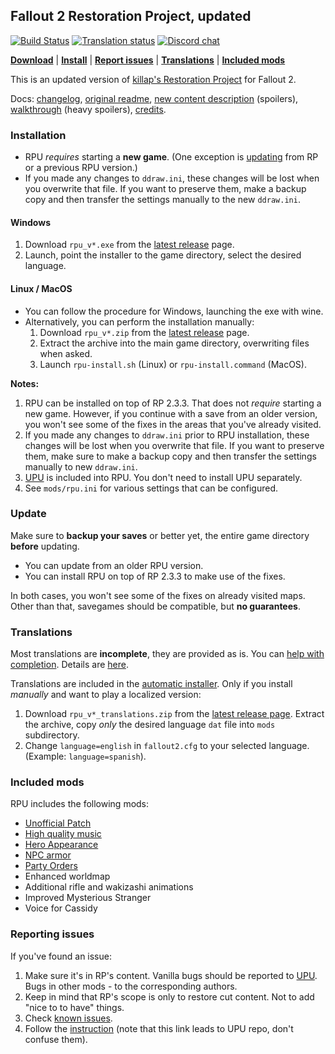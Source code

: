 ## Fallout 2 Restoration Project, updated

[![Build Status](https://travis-ci.org/BGforgeNet/Fallout2_Restoration_Project.svg?branch=master)](https://travis-ci.org/BGforgeNet/Fallout2_Restoration_Project)
[![Translation status](https://tra.bgforge.net/widgets/fallout/-/rp/svg-badge.svg)](https://tra.bgforge.net/projects/fallout/rp/)
[![Discord chat](https://img.shields.io/discord/420268540700917760?logo=discord)](https://discord.gg/4Yqfggm)

[__Download__](https://github.com/BGforgeNet/Fallout2_Restoration_Project/releases/latest)
| [__Install__](#installation)
| [__Report issues__](#reporting-issues)
| [__Translations__](#translations)
| [__Included mods__](#included-mods)

This is an updated version of [killap's Restoration Project](http://killap.net/) for Fallout 2.

Docs: [changelog](docs/changelog.md), [original readme](docs/rp-readme.txt), [new content description](docs/rp-new_content.txt) (spoilers), [walkthrough](http://hem.bredband.net/darek1/f2rp_wt.htm) (heavy spoilers), [credits](docs/credits.md).

### Installation
- RPU _requires_ starting a **new game**. (One exception is [updating](#update) from RP or a previous RPU version.)
- If you made any changes to `ddraw.ini`, these changes will be lost when you overwrite that file. If you want to preserve them, make a backup copy and then transfer the settings manually to the new `ddraw.ini`.

#### Windows
1. Download `rpu_v*.exe` from the [latest release](https://github.com/BGforgeNet/Fallout2_Restoration_Project/releases/latest) page.
1. Launch, point the installer to the game directory, select the desired language.

#### Linux / MacOS
- You can follow the procedure for Windows, launching the exe with wine.
- Alternatively, you can perform the installation manually:
  1. Download `rpu_v*.zip` from the [latest release](https://github.com/BGforgeNet/Fallout2_Restoration_Project/releases/latest) page.
  1. Extract the archive into the main game directory, overwriting files when asked.
  1. Launch `rpu-install.sh` (Linux) or `rpu-install.command` (MacOS).

**Notes:**
1. RPU can be installed on top of RP 2.3.3. That does not _require_ starting a new game. However, if you continue with a save from an older version, you won't see some of the fixes in the areas that you've already visited.
1. If you made any changes to `ddraw.ini` prior to RPU installation, these changes will be lost when you overwrite that file. If you want to preserve them, make sure to make a backup copy and then transfer the settings manually to new `ddraw.ini`.
1. [UPU](https://github.com/BGforgeNet/Fallout2_Unofficial_Patch) is included into RPU. You don't need to install UPU separately.
1. See `mods/rpu.ini` for various settings that can be configured.

### Update
Make sure to **backup your saves** or better yet, the entire game directory **before** updating.

* You can update from an older RPU version.
* You can install RPU on top of RP 2.3.3 to make use of the fixes.

In both cases, you won't see some of the fixes on already visited maps. Other than that, savegames should be compatible, but **no guarantees**.

### Translations
Most translations are **incomplete**, they are provided as is. You can [help with completion](https://tra.bgforge.net/projects/fallout/rp/). Details are [here](docs/translations.md).

Translations are included in the [automatic installer](#windows). Only if you install _manually_ and want to play a localized version:
1. Download `rpu_v*_translations.zip` from the [latest release page](https://github.com/BGforgeNet/Fallout2_Restoration_Project/releases/latest). Extract the archive, copy _only_ the desired language `dat` file into `mods` subdirectory.
1. Change `language=english` in `fallout2.cfg` to your selected language. (Example: `language=spanish`).

### Included mods
RPU includes the following mods:
- [Unofficial Patch](https://github.com/BGforgeNet/Fallout2_Unofficial_Patch)
- [High quality music](https://github.com/BGforgeNet/Fallout2-HQ-music)
- [Hero Appearance](https://github.com/BGforgeNet/Fallout2_Hero_Appearance)
- [NPC armor](https://github.com/BGforgeNet/Fallout2_NPC_Armor)
- [Party Orders](https://github.com/BGforgeNet/Fallout2_Party_Orders)
- Enhanced worldmap
- Additional rifle and wakizashi animations
- Improved Mysterious Stranger
- Voice for Cassidy

### Reporting issues
If you've found an issue:

1. Make sure it's in RP's content. Vanilla bugs should be reported to [UPU](https://github.com/BGforgeNet/Fallout2_Unofficial_Patch). Bugs in other mods - to the corresponding authors.
1. Keep in mind that RP's scope is only to restore cut content. Not to add "nice to to have" things.
1. Check [known issues](docs/known.md).
1. Follow the [instruction](https://github.com/BGforgeNet/Fallout2_Unofficial_Patch/blob/master/docs/reporting.md) (note that this link leads to UPU repo, don't confuse them).
